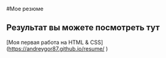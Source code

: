 #Мое резюме

## Результат вы можете посмотреть тут

[Моя первая работа на HTML & СSS] (https://andreygor87.github.io/resume/ )
